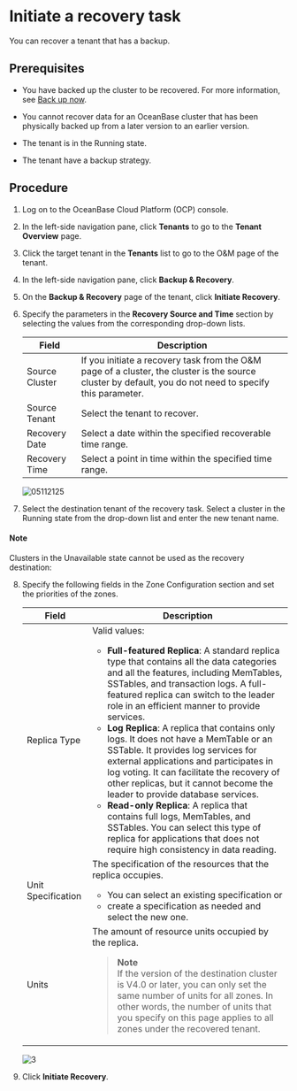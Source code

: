 # Initiate a recovery task

You can recover a tenant that has a backup.

## Prerequisites

* You have backed up the cluster to be recovered. For more information, see [Back up now](../1200.backup-and-recover-a-tenant/300.back-up.md).

* You cannot recover data for an OceanBase cluster that has been physically backed up from a later version to an earlier version.
* The tenant is in the Running state.
* The tenant have a backup strategy.

## Procedure

1. Log on to the OceanBase Cloud Platform (OCP) console.

2. In the left-side navigation pane, click **Tenants** to go to the **Tenant Overview** page.

3. Click the target tenant in the **Tenants** list to go to the O&M page of the tenant.

4. In the left-side navigation pane, click **Backup & Recovery**.

5. On the **Backup & Recovery** page of the tenant, click **Initiate Recovery**.

6. Specify the parameters in the **Recovery Source and Time** section by selecting the values from the corresponding drop-down lists.

   | Field | Description |
   |-------|-------------------------------|
   | Source Cluster | If you initiate a recovery task from the O&M page of a cluster, the cluster is the source cluster by default, you do not need to specify this parameter.  |
   | Source Tenant | Select the tenant to recover.  |
   | Recovery Date | Select a date within the specified recoverable time range.  |
   | Recovery Time | Select a point in time within the specified time range.  |

   ![05112125](https://obbusiness-private.oss-cn-shanghai.aliyuncs.com/doc/img/ocp/401/%E6%81%A2%E5%A4%8D%E6%BA%90%E5%92%8C%E6%97%B6%E9%97%B4.png)

7. Select the destination tenant of the recovery task. Select a cluster in the Running state from the drop-down list and enter the new tenant name.

  <main id="notice" type='explain'>
    <h4>Note</h4>
    <p>Clusters in the Unavailable state cannot be used as the recovery destination:</p>
  </main>

8. Specify the following fields in the Zone Configuration section and set the priorities of the zones.

   | Field | Description |
   |---------|---|
   | Replica Type | Valid values: <ul><li>**Full-featured Replica**: A standard replica type that contains all the data categories and all the features, including MemTables, SSTables, and transaction logs. A full-featured replica can switch to the leader role in an efficient manner to provide services. </li><li>**Log Replica**: A replica that contains only logs. It does not have a MemTable or an SSTable. It provides log services for external applications and participates in log voting. It can facilitate the recovery of other replicas, but it cannot become the leader to provide database services.    </li><li>**Read-only Replica**: A replica that contains full logs, MemTables, and SSTables. You can select this type of replica for applications that does not require high consistency in data reading.  </li></ul> |
   | Unit Specification | The specification of the resources that the replica occupies.  <ul><li>You can select an existing specification or </li><li> create a specification as needed and select the new one.  </li></ul> |
   | Units | The amount of resource units occupied by the replica. <blockquote>**Note**</br>If the version of the destination cluster is V4.0 or later, you can only set the same number of units for all zones. In other words, the number of units that you specify on this page applies to all zones under the recovered tenant. </blockquote> |

   ![3](https://obbusiness-private.oss-cn-shanghai.aliyuncs.com/doc/img/ocp/401/%E6%96%B0%E5%BB%BA%E6%81%A2%E5%A4%8D%E7%A7%9F%E6%88%B7.png)

9. Click **Initiate Recovery**.
